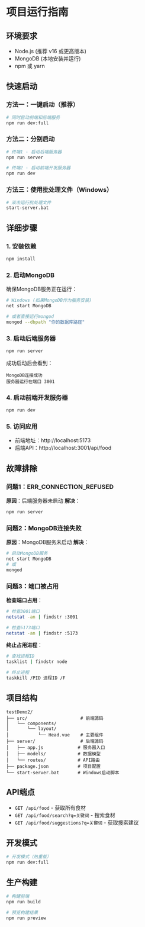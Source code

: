# 项目运行指南

## 环境要求

- Node.js (推荐 v16 或更高版本)
- MongoDB (本地安装并运行)
- npm 或 yarn

## 快速启动

### 方法一：一键启动（推荐）
```bash
# 同时启动前端和后端服务
npm run dev:full
```

### 方法二：分别启动
```bash
# 终端1 - 启动后端服务器
npm run server

# 终端2 - 启动前端开发服务器
npm run dev
```

### 方法三：使用批处理文件（Windows）
```bash
# 双击运行批处理文件
start-server.bat
```

## 详细步骤

### 1. 安装依赖
```bash
npm install
```

### 2. 启动MongoDB
确保MongoDB服务正在运行：
```bash
# Windows (如果MongoDB作为服务安装)
net start MongoDB

# 或者直接运行mongod
mongod --dbpath "你的数据库路径"
```

### 3. 启动后端服务器
```bash
npm run server
```
成功启动后会看到：
```
MongoDB连接成功
服务器运行在端口 3001
```

### 4. 启动前端开发服务器
```bash
npm run dev
```

### 5. 访问应用
- 前端地址：http://localhost:5173
- 后端API：http://localhost:3001/api/food

## 故障排除

### 问题1：ERR_CONNECTION_REFUSED
**原因**：后端服务器未启动
**解决**：
```bash
npm run server
```

### 问题2：MongoDB连接失败
**原因**：MongoDB服务未启动
**解决**：
```bash
# 启动MongoDB服务
net start MongoDB
# 或
mongod
```

### 问题3：端口被占用
**检查端口占用**：
```bash
# 检查3001端口
netstat -an | findstr :3001

# 检查5173端口
netstat -an | findstr :5173
```

**终止占用进程**：
```bash
# 查找进程ID
tasklist | findstr node

# 终止进程
taskkill /PID 进程ID /F
```

## 项目结构
```
testDemo2/
├── src/                    # 前端源码
│   └── components/
│       └── layout/
│           └── Head.vue    # 主要组件
├── server/                 # 后端源码
│   ├── app.js             # 服务器入口
│   ├── models/            # 数据模型
│   └── routes/            # API路由
├── package.json           # 项目配置
└── start-server.bat       # Windows启动脚本
```

## API端点
- `GET /api/food` - 获取所有食材
- `GET /api/food/search?q=关键词` - 搜索食材
- `GET /api/food/suggestions?q=关键词` - 获取搜索建议

## 开发模式
```bash
# 开发模式（热重载）
npm run dev:full
```

## 生产构建
```bash
# 构建前端
npm run build

# 预览构建结果
npm run preview
```